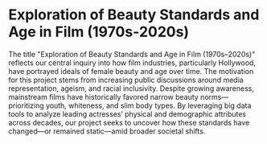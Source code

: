 # Exploration of Beauty Standards and Age in Film (1970s-2020s)
The title "Exploration of Beauty Standards and Age in Film (1970s–2020s)" reflects our central inquiry into how film industries, particularly Hollywood, have portrayed ideals of female beauty and age over time. The motivation for this project stems from increasing public discussions around media representation, ageism, and racial inclusivity. Despite growing awareness, mainstream films have historically favored narrow beauty norms—prioritizing youth, whiteness, and slim body types. By leveraging big data tools to analyze leading actresses’ physical and demographic attributes across decades, our project seeks to uncover how these standards have changed—or remained static—amid broader societal shifts.




